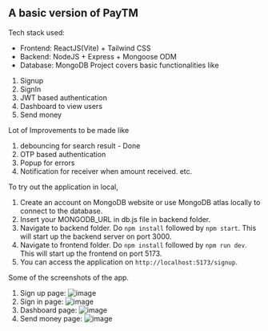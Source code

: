 
## A basic version of PayTM
Tech stack used:
* Frontend: ReactJS(Vite) + Tailwind CSS
* Backend: NodeJS + Express + Mongoose ODM
* Database: MongoDB
Project covers basic functionalities like
1. Signup
2. SignIn
3. JWT based authentication
4. Dashboard to view users
5. Send money

Lot of Improvements to be made like
1. debouncing for search result - Done
2. OTP based authentication
3. Popup for errors
4. Notification for receiver when amount received.
etc.

To try out the application in local,
1. Create an account on MongoDB website or use MongoDB atlas locally to connect to the database.
2. Insert your MONGODB_URL in db.js file in backend folder.
3. Navigate to backend folder. Do `npm install` followed by `npm start`. This will start up the backend server on port 3000.
4. Navigate to frontend folder. Do `npm install` followed by `npm run dev`. This will start up the frontend on port 5173.
5. You can access the application on `http://localhost:5173/signup`.

Some of the screenshots of the app.
1. Sign up page:
   ![image](https://github.com/user-attachments/assets/6d0df7a1-8e99-47a9-9ed2-28cda0976350)
2. Sign in page:
   ![image](https://github.com/user-attachments/assets/8ef3274e-4063-41b5-8767-fba0124c75b1)
3. Dashboard page:
   ![image](https://github.com/user-attachments/assets/6520c888-5f4c-406c-9609-70d0fcb2a109)
4. Send money page:
   ![image](https://github.com/user-attachments/assets/310b4008-095d-4c69-9a9e-07413080d31b)




